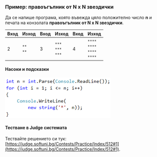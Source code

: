 ### Пример: правоъгълник от N x N звездички

Да се напише програма, която въвежда цяло положително число **n** и печата на конзолата **правоъгълник от N x N звездички**.

|Вход|Изход|Вход|Изход|Вход|Изход|
|---|---|---|---|---|---|
|2|<code>\*\*</code><br><code>\*\*</code>|3|<code>\*\*\*</code><br><code>\*\*\*</code><br><code>\*\*\*</code>|4|<code>\*\*\*\*</code><br><code>\*\*\*\*</code><br><code>\*\*\*\*</code><br><code>\*\*\*\*</code>|

#### Насоки и подсказки

![](/assets/chapter-6-images/02.Rectangle-of-N-x-N-stars-01.png)

#### Тестване в Judge системата

Тествайте решението си тук: [https://judge.softuni.bg/Contests/Practice/Index/512#1](https://judge.softuni.bg/Contests/Practice/Index/512#1).